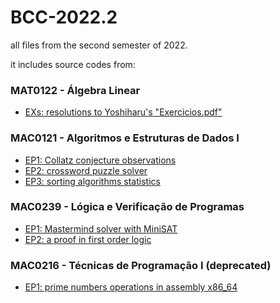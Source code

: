 # BCC-2022.2
all files from the second semester of 2022.

it includes source codes from:

### MAT0122 - Álgebra Linear
* [EXs: resolutions to Yoshiharu's "Exercicios.pdf"](/mat0122)
### MAC0121 - Algoritmos e Estruturas de Dados I
* [EP1: Collatz conjecture observations](/mac0121-ep1)
* [EP2: crossword puzzle solver](/mac0121-ep2)
* [EP3: sorting algorithms statistics](mac0121-ep3)
### MAC0239 - Lógica e Verificação de Programas
* [EP1: Mastermind solver with MiniSAT](/mac0239-ep1)
* [EP2: a proof in first order logic](/mac0239-ep2)
### MAC0216 - Técnicas de Programação I (deprecated)
* [EP1: prime numbers operations in assembly x86_64](/mac0216-ep1)

